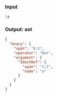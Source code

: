 ### Input
```js parse:expr
!a
```

### Output: ast
```json
{
  "Unary": {
    "span": "0:2",
    "operator": "Not",
    "argument": {
      "IdentRef": {
        "span": "1:2",
        "name": "a"
      }
    }
  }
}
```
